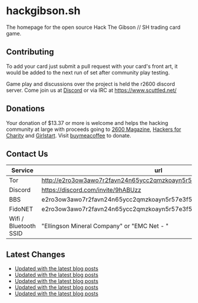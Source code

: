 # hackgibson.sh
The homepage for the open source Hack The Gibson // SH trading card game.


## Contributing

To add your card just submit a pull request with your card's front art, it would be added to the next run of set after community play testing.

Game play and discussions over the project is held the r2600 discord server. Come join us at [Discord](https://discord.com/invite/9hABUzz) or via IRC at https://www.scuttled.net/


## Donations

Your donation of $13.37 or more is welcome and helps the hacking community at large with proceeds going to [2600 Magazine](https://2600.com/), [Hackers for Charity](https://hackersforcharity.org) and [Girlstart](https://girlstart.org).  Visit [buymeacoffee](https://www.buymeacoffee.com/hackgibson.sh) to donate.


## Contact Us

Service | url
-|-
Tor | http://e2ro3ow3awo7r2favn24n65ycc2qmzkoayn5r57e3f56nvjwdcgg32ad.onion
Discord | https://discord.com/invite/9hABUzz
BBS | e2ro3ow3awo7r2favn24n65ycc2qmzkoayn5r57e3f56nvjwdcgg32ad.onion:23
FidoNET | e2ro3ow3awo7r2favn24n65ycc2qmzkoayn5r57e3f56nvjwdcgg32ad.onion:24554
Wifi / Bluetooth SSID | "Ellingson Mineral Company" or "EMC Net - <fidonet address>"

## Latest Changes
<!-- BLOG-POST-LIST:START -->
- [Updated with the latest blog posts](https://github.com/DFW2600/hackgibson.sh/commit/111b8a4b12290157515ec2d177f83e9c5f8bb4ea)
- [Updated with the latest blog posts](https://github.com/DFW2600/hackgibson.sh/commit/993eb4bf54813b03de70e1a802c59414ac4e50af)
- [Updated with the latest blog posts](https://github.com/DFW2600/hackgibson.sh/commit/e1bfc7f62df9300ac551a2f6f6b0113525019c07)
- [Updated with the latest blog posts](https://github.com/DFW2600/hackgibson.sh/commit/18f10bd297dc1753b0c78f8891e121c85d0738af)
- [Updated with the latest blog posts](https://github.com/DFW2600/hackgibson.sh/commit/f7caa5b44fd9439c139861ad74f57161b821a2ca)
<!-- BLOG-POST-LIST:END -->
